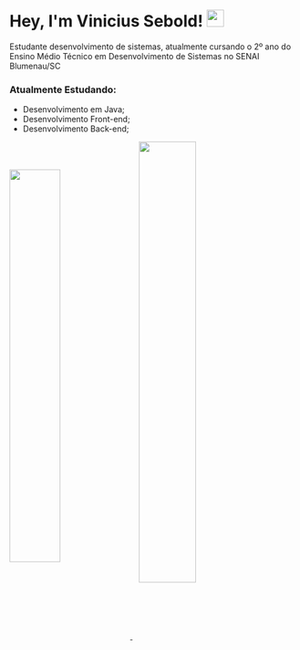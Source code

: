 # Hey, I'm Vinicius Sebold! <img src="https://media.giphy.com/media/hvRJCLFzcasrR4ia7z/giphy.gif" width="30px">

Estudante desenvolvimento de sistemas, atualmente cursando o 2º ano do Ensino Médio Técnico em Desenvolvimento de Sistemas no SENAI Blumenau/SC

### Atualmente Estudando:

- Desenvolvimento em Java;
- Desenvolvimento Front-end;
- Desenvolvimento Back-end;

<a href="https://github.com/vinisebold/Crafta-edu">
  <img width="42%" align="center" src="https://github-readme-stats.vercel.app/api/pin/?username=vinisebold&repo=Crafta-edu" />
</a>
&nbsp;&nbsp;
<a href="https://github.com/vinisebold/java-for-life">
  <img width="44.5%" align="center" src="https://github-readme-stats.vercel.app/api/pin/?username=vinisebold&repo=java-for-life" />
</a>

#
